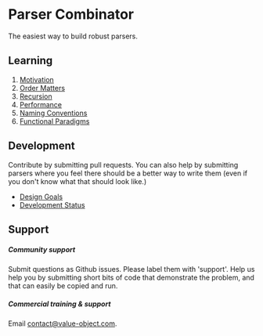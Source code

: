 # Parser Combinator

The easiest way to build robust parsers.



## Learning

1. [Motivation](introduction.md)
1. [Order Matters](order_matters.md)
1. [Recursion](recursion.md)
1. [Performance](performance.md)
1. [Naming Conventions](naming_conventions.md)
1. [Functional Paradigms](functional_paradigms.md)

## Development

Contribute by submitting pull requests. You can also help by submitting parsers where you feel there should be a better way to write them (even if you don't know what that should look like.)

* [Design Goals](design_goals.md)
* [Development Status](status.md)

## Support

##### Community support

Submit questions as Github issues. Please label them with 'support'. Help us help you by submitting short bits of code that demonstrate the problem, and that can easily be copied and run. 

##### Commercial training & support

Email [contact@value-object.com](contact@value-object.com).
